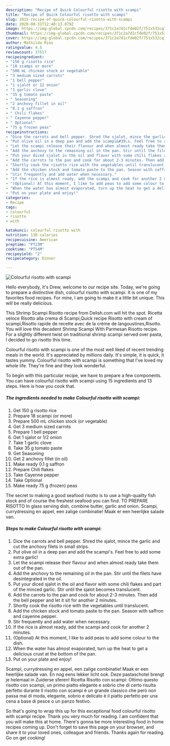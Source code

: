 ```yaml
---
description: "Recipe of Quick Colourful risotto with scampi"
title: "Recipe of Quick Colourful risotto with scampi"
slug: 2815-recipe-of-quick-colourful-risotto-with-scampi
date: 2020-08-31T12:48:13.879Z
image: https://img-global.cpcdn.com/recipes/371c2a7d1cfde02f/751x532cq70/colourful-risotto-with-scampi-recipe-main-photo.jpg
thumbnail: https://img-global.cpcdn.com/recipes/371c2a7d1cfde02f/751x532cq70/colourful-risotto-with-scampi-recipe-main-photo.jpg
cover: https://img-global.cpcdn.com/recipes/371c2a7d1cfde02f/751x532cq70/colourful-risotto-with-scampi-recipe-main-photo.jpg
author: Mathilda Rios
ratingvalue: 4.5
reviewcount: 37517
recipeingredient:
- "150 g risotto rice"
- "18 scampi or more"
- "500 mL chicken stock or vegetable"
- "3 medium sized carrots"
- "1 bell pepper"
- "1 sjalot or 12 onion"
- "1 garlic clove"
- "35 g tomato paste"
- " Seasoning"
- "2 anchovy fillet in oil"
- "0.1 g saffron"
- " Chili flakes"
- " Cayenne pepper"
- " Optional"
- "75 g frozen peas"
recipeinstructions:
- "Dice the carrots and bell pepper. Shred the sjalot, mince the garlic and cut the anchovy filets in small strips."
- "Put olive oil in a deep pan and add the scampi&#39;s. Feel free to add some extra garlic!"
- "Let the scampi release their flavour and when almost ready take them out of the pan."
- "Add the anchovy to the remaining oil in the pan. Stir until the filets have desintegrated in the oil."
- "Put your diced sjalot in the oil and flavor with some chili flakes and part of the minced garlic. Stir until the sjalot becomes translucent."
- "Add the carrots to the pan and cook for about 2-3 minutes. Then add the bell pepper and let it sit for another 2 minutes."
- "Shortly cook the risotto rice with the vegetables until translucent."
- "Add the chicken stock and tomato paste to the pan. Season with saffron and cayenne pepper."
- "Stir frequently and add water when necessary."
- "If the rice is almost ready, add the scampi and cook for another 2 minutes."
- "(Optional) At this moment, I like to add peas to add some colour to the dish."
- "When the water has almost evaporated, turn up the heat to get a delicious crust at the bottom of the pan."
- "Put on your plate and enjoy!"
categories:
- Recipe
tags:
- colourful
- risotto
- with

katakunci: colourful risotto with 
nutrition: 130 calories
recipecuisine: American
preptime: "PT23M"
cooktime: "PT54M"
recipeyield: "2"
recipecategory: Dinner

---
```



![Colourful risotto with scampi](https://img-global.cpcdn.com/recipes/371c2a7d1cfde02f/751x532cq70/colourful-risotto-with-scampi-recipe-main-photo.jpg)

Hello everybody, it's Drew, welcome to our recipe site. Today, we're going to prepare a distinctive dish, colourful risotto with scampi. It is one of my favorites food recipes. For mine, I am going to make it a little bit unique. This will be really delicious.

This Shrimp Scampi Risotto recipe from Delish.com will hit the spot. Ricetta veloce Risotto alla crema di Scampi,Quick recipe Risotto with cream of scampi,Risotto rapide de recette avec de la crème de langoustines,Risotto. You will love this decadent Shrimp Scampi With Parmesan Risotto recipe. For a slightly different twist on traditional shrimp scampi served over pasta, I decided to go risotto this time.

Colourful risotto with scampi is one of the most well liked of recent trending meals in the world. It's appreciated by millions daily. It's simple, it is quick, it tastes yummy. Colourful risotto with scampi is something that I've loved my whole life. They're fine and they look wonderful.


To begin with this particular recipe, we have to prepare a few components. You can have colourful risotto with scampi using 15 ingredients and 13 steps. Here is how you cook that.

<!--inarticleads1-->

##### The ingredients needed to make Colourful risotto with scampi:

1. Get 150 g risotto rice
1. Prepare 18 scampi (or more)
1. Prepare 500 mL chicken stock (or vegetable)
1. Get 3 medium sized carrots
1. Prepare 1 bell pepper
1. Get 1 sjalot or 1/2 onion
1. Take 1 garlic clove
1. Take 35 g tomato paste
1. Get  Seasoning
1. Get 2 anchovy fillet (in oil)
1. Make ready 0.1 g saffron
1. Prepare  Chili flakes
1. Take  Cayenne pepper
1. Take  Optional
1. Make ready 75 g (frozen) peas


The secret to making a good seafood risotto is to use a high-quality fish stock and of course the freshest seafood you can find. TO PREPARE RISOTTO In glass serving dish, combine butter, garlic and onion. Scampi, currydressing en appel, een zalige combinatie! Maak er een heerlijke salade van. 

<!--inarticleads2-->

##### Steps to make Colourful risotto with scampi:

1. Dice the carrots and bell pepper. Shred the sjalot, mince the garlic and cut the anchovy filets in small strips.
1. Put olive oil in a deep pan and add the scampi&#39;s. Feel free to add some extra garlic!
1. Let the scampi release their flavour and when almost ready take them out of the pan.
1. Add the anchovy to the remaining oil in the pan. Stir until the filets have desintegrated in the oil.
1. Put your diced sjalot in the oil and flavor with some chili flakes and part of the minced garlic. Stir until the sjalot becomes translucent.
1. Add the carrots to the pan and cook for about 2-3 minutes. Then add the bell pepper and let it sit for another 2 minutes.
1. Shortly cook the risotto rice with the vegetables until translucent.
1. Add the chicken stock and tomato paste to the pan. Season with saffron and cayenne pepper.
1. Stir frequently and add water when necessary.
1. If the rice is almost ready, add the scampi and cook for another 2 minutes.
1. (Optional) At this moment, I like to add peas to add some colour to the dish.
1. When the water has almost evaporated, turn up the heat to get a delicious crust at the bottom of the pan.
1. Put on your plate and enjoy!


Scampi, currydressing en appel, een zalige combinatie! Maak er een heerlijke salade van. En nog eens lekker licht ook. Deze pastaschotel brengt je helemaal in Zuiderse sferen! Ricetta Risotto con scampi: Ottimo questo risotto con scampi, un primo piatto elegante e sobrio che di certo risulta perfetto durante Il risotto con scampi è un grande classico che però non passa mai di moda, elegante, sobrio e delicato è il piatto perfetto per una cena a base di pesce o un panzo festivo. 

So that's going to wrap this up for this exceptional food colourful risotto with scampi recipe. Thank you very much for reading. I am confident that you will make this at home. There's gonna be more interesting food in home recipes coming up. Don't forget to save this page on your browser, and share it to your loved ones, colleague and friends. Thanks again for reading. Go on get cooking!

